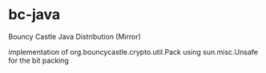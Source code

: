 bc-java
=======

Bouncy Castle Java Distribution (Mirror)


implementation of org.bouncycastle.crypto.util.Pack using sun.misc.Unsafe for the bit packing
